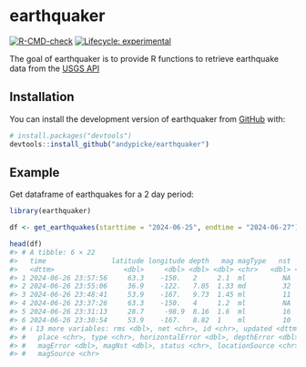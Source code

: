 
<!-- README.md is generated from README.Rmd. Please edit that file -->

# earthquaker

<!-- badges: start -->

[![R-CMD-check](https://github.com/andypicke/earthquaker/actions/workflows/R-CMD-check.yaml/badge.svg)](https://github.com/andypicke/earthquaker/actions/workflows/R-CMD-check.yaml)
[![Lifecycle:
experimental](https://img.shields.io/badge/lifecycle-experimental-orange.svg)](https://lifecycle.r-lib.org/articles/stages.html#experimental)
<!-- badges: end -->

The goal of earthquaker is to provide R functions to retrieve earthquake
data from the [USGS API](https://earthquake.usgs.gov/fdsnws/event/1/)

## Installation

You can install the development version of earthquaker from
[GitHub](https://github.com/) with:

``` r
# install.packages("devtools")
devtools::install_github("andypicke/earthquaker")
```

## Example

Get dataframe of earthquakes for a 2 day period:

``` r
library(earthquaker)

df <- get_earthquakes(starttime = "2024-06-25", endtime = "2024-06-27")

head(df)
#> # A tibble: 6 × 22
#>   time                latitude longitude depth   mag magType   nst   gap    dmin
#>   <dttm>                 <dbl>     <dbl> <dbl> <dbl> <chr>   <dbl> <dbl>   <dbl>
#> 1 2024-06-26 23:57:56     63.3    -150.   2     2.1  ml         NA    NA NA     
#> 2 2024-06-26 23:55:06     36.9    -122.   7.05  1.33 md         32    52  0.0181
#> 3 2024-06-26 23:48:41     53.9    -167.   9.73  1.45 ml         11   112  0.0831
#> 4 2024-06-26 23:37:26     63.3    -150.   4     1.2  ml         NA    NA NA     
#> 5 2024-06-26 23:31:13     28.7     -98.9  8.16  1.6  ml         16    67  0.2   
#> 6 2024-06-26 23:30:54     53.9    -167.   8.82  1    ml         10   116  0.0867
#> # ℹ 13 more variables: rms <dbl>, net <chr>, id <chr>, updated <dttm>,
#> #   place <chr>, type <chr>, horizontalError <dbl>, depthError <dbl>,
#> #   magError <dbl>, magNst <dbl>, status <chr>, locationSource <chr>,
#> #   magSource <chr>
```
